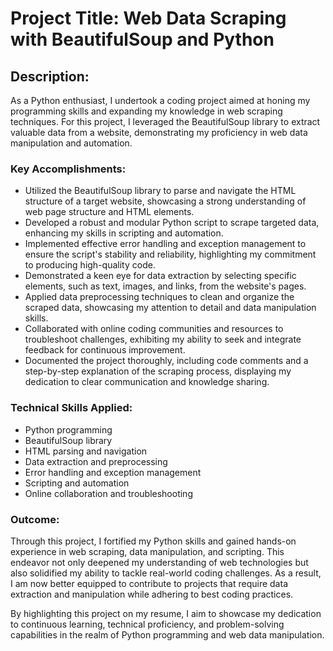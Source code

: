 # Project Title: Web Data Scraping with BeautifulSoup and Python

## Description:
As a Python enthusiast, I undertook a coding project aimed at honing my programming skills and expanding my knowledge in web scraping techniques. For this project, I leveraged the BeautifulSoup library to extract valuable data from a website, demonstrating my proficiency in web data manipulation and automation.

### Key Accomplishments:

- Utilized the BeautifulSoup library to parse and navigate the HTML structure of a target website, showcasing a strong understanding of web page structure and HTML elements.
- Developed a robust and modular Python script to scrape targeted data, enhancing my skills in scripting and automation.
- Implemented effective error handling and exception management to ensure the script's stability and reliability, highlighting my commitment to producing high-quality code.
- Demonstrated a keen eye for data extraction by selecting specific elements, such as text, images, and links, from the website's pages.
- Applied data preprocessing techniques to clean and organize the scraped data, showcasing my attention to detail and data manipulation skills.
- Collaborated with online coding communities and resources to troubleshoot challenges, exhibiting my ability to seek and integrate feedback for continuous improvement.
- Documented the project thoroughly, including code comments and a step-by-step explanation of the scraping process, displaying my dedication to clear communication and knowledge sharing.

### Technical Skills Applied:

- Python programming
- BeautifulSoup library
- HTML parsing and navigation
- Data extraction and preprocessing
- Error handling and exception management
- Scripting and automation
- Online collaboration and troubleshooting

### Outcome:
Through this project, I fortified my Python skills and gained hands-on experience in web scraping, data manipulation, and scripting. This endeavor not only deepened my understanding of web technologies but also solidified my ability to tackle real-world coding challenges. As a result, I am now better equipped to contribute to projects that require data extraction and manipulation while adhering to best coding practices.

By highlighting this project on my resume, I aim to showcase my dedication to continuous learning, technical proficiency, and problem-solving capabilities in the realm of Python programming and web data manipulation.

